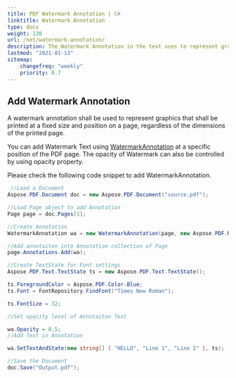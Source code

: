 ```yaml
---
title: PDF Watermark Annotation | C#
linktitle: Watermark Annotation
type: docs
weight: 130
url: /net/watermark-annotation/
description: The Watermark Annotation in the text uses to represent graphics on the page. Check code snippet to resolve this task. 
lastmod: "2021-01-13"
sitemap:
    changefreq: "weekly"
    priority: 0.7
---
```


## Add Watermark Annotation

A watermark annotation shall be used to represent graphics that shall be printed at a fixed size and position on a page, regardless of the dimensions of the printed page.

You can add Watermark Text using [WatermarkAnnotation](https://apireference.aspose.com/pdf/net/aspose.pdf.annotations/watermarkannotation) at a specific position of the PDF page. The opacity of Watermark can also be controlled by using opacity property.

Please check the following code snippet to add WatermarkAnnotation.

```csharp
 //Load a Document
Aspose.PDF.Document doc = new Aspose.PDF.Document("source.pdf");

//Load Page object to add Annotation
Page page = doc.Pages[1];

//Create Annotation
WatermarkAnnotation wa = new WatermarkAnnotation(page, new Aspose.PDF.Rectangle(100, 500, 400, 600));

//Add annotaiton into Annotation collection of Page
page.Annotations.Add(wa);

//Create TextState for Font settings
Aspose.PDF.Text.TextState ts = new Aspose.PDF.Text.TextState();

ts.ForegroundColor = Aspose.PDF.Color.Blue;
ts.Font = FontRepository.FindFont("Times New Roman");

ts.FontSize = 32;

//Set opacity level of Annotaiton Text

wa.Opacity = 0.5;
//Add Text in Annotation

wa.SetTextAndState(new string[] { "HELLO", "Line 1", "Line 2" }, ts);

//Save the Document
doc.Save("Output.pdf");
```
